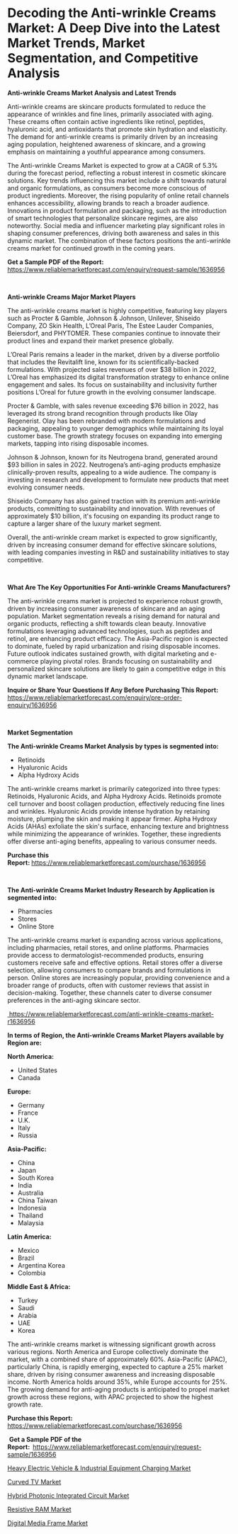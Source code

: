 <p><h1>Decoding the Anti-wrinkle Creams Market: A Deep Dive into the Latest Market Trends, Market Segmentation, and Competitive Analysis</h1></p><p><strong>Anti-wrinkle Creams Market Analysis and Latest Trends</strong></p>
<p><p>Anti-wrinkle creams are skincare products formulated to reduce the appearance of wrinkles and fine lines, primarily associated with aging. These creams often contain active ingredients like retinol, peptides, hyaluronic acid, and antioxidants that promote skin hydration and elasticity. The demand for anti-wrinkle creams is primarily driven by an increasing aging population, heightened awareness of skincare, and a growing emphasis on maintaining a youthful appearance among consumers.</p><p>The Anti-wrinkle Creams Market is expected to grow at a CAGR of 5.3% during the forecast period, reflecting a robust interest in cosmetic skincare solutions. Key trends influencing this market include a shift towards natural and organic formulations, as consumers become more conscious of product ingredients. Moreover, the rising popularity of online retail channels enhances accessibility, allowing brands to reach a broader audience. Innovations in product formulation and packaging, such as the introduction of smart technologies that personalize skincare regimes, are also noteworthy. Social media and influencer marketing play significant roles in shaping consumer preferences, driving both awareness and sales in this dynamic market. The combination of these factors positions the anti-wrinkle creams market for continued growth in the coming years.</p></p>
<p><strong>Get a Sample PDF of the Report:&nbsp;</strong> <a href="https://www.reliablemarketforecast.com/enquiry/request-sample/1636956">https://www.reliablemarketforecast.com/enquiry/request-sample/1636956</a></p>
<p>&nbsp;</p>
<p><strong>Anti-wrinkle Creams Major Market Players</strong></p>
<p><p>The anti-wrinkle creams market is highly competitive, featuring key players such as Procter & Gamble, Johnson & Johnson, Unilever, Shiseido Company, ZO Skin Health, L’Oreal Paris, The Estee Lauder Companies, Beiersdorf, and PHYTOMER. These companies continue to innovate their product lines and expand their market presence globally.</p><p>L’Oreal Paris remains a leader in the market, driven by a diverse portfolio that includes the Revitalift line, known for its scientifically-backed formulations. With projected sales revenues of over $38 billion in 2022, L’Oreal has emphasized its digital transformation strategy to enhance online engagement and sales. Its focus on sustainability and inclusivity further positions L’Oreal for future growth in the evolving consumer landscape.</p><p>Procter & Gamble, with sales revenue exceeding $76 billion in 2022, has leveraged its strong brand recognition through products like Olay Regenerist. Olay has been rebranded with modern formulations and packaging, appealing to younger demographics while maintaining its loyal customer base. The growth strategy focuses on expanding into emerging markets, tapping into rising disposable incomes.</p><p>Johnson & Johnson, known for its Neutrogena brand, generated around $93 billion in sales in 2022. Neutrogena’s anti-aging products emphasize clinically-proven results, appealing to a wide audience. The company is investing in research and development to formulate new products that meet evolving consumer needs.</p><p>Shiseido Company has also gained traction with its premium anti-wrinkle products, committing to sustainability and innovation. With revenues of approximately $10 billion, it's focusing on expanding its product range to capture a larger share of the luxury market segment.</p><p>Overall, the anti-wrinkle cream market is expected to grow significantly, driven by increasing consumer demand for effective skincare solutions, with leading companies investing in R&D and sustainability initiatives to stay competitive.</p></p>
<p>&nbsp;</p>
<p><strong>What Are The Key Opportunities For Anti-wrinkle Creams Manufacturers?</strong></p>
<p><p>The anti-wrinkle creams market is projected to experience robust growth, driven by increasing consumer awareness of skincare and an aging population. Market segmentation reveals a rising demand for natural and organic products, reflecting a shift towards clean beauty. Innovative formulations leveraging advanced technologies, such as peptides and retinol, are enhancing product efficacy. The Asia-Pacific region is expected to dominate, fueled by rapid urbanization and rising disposable incomes. Future outlook indicates sustained growth, with digital marketing and e-commerce playing pivotal roles. Brands focusing on sustainability and personalized skincare solutions are likely to gain a competitive edge in this dynamic market landscape.</p></p>
<p><strong>Inquire or Share Your Questions If Any Before Purchasing This Report:</strong> <a href="https://www.reliablemarketforecast.com/enquiry/pre-order-enquiry/1636956">https://www.reliablemarketforecast.com/enquiry/pre-order-enquiry/1636956</a></p>
<p>&nbsp;</p>
<p><strong>Market Segmentation</strong></p>
<p><strong>The Anti-wrinkle Creams Market Analysis by types is segmented into:</strong></p>
<p><ul><li>Retinoids</li><li>Hyaluronic Acids</li><li>Alpha Hydroxy Acids</li></ul></p>
<p><p>The anti-wrinkle creams market is primarily categorized into three types: Retinoids, Hyaluronic Acids, and Alpha Hydroxy Acids. Retinoids promote cell turnover and boost collagen production, effectively reducing fine lines and wrinkles. Hyaluronic Acids provide intense hydration by retaining moisture, plumping the skin and making it appear firmer. Alpha Hydroxy Acids (AHAs) exfoliate the skin's surface, enhancing texture and brightness while minimizing the appearance of wrinkles. Together, these ingredients offer diverse anti-aging benefits, appealing to various consumer needs.</p></p>
<p><strong>Purchase this Report:&nbsp;</strong><a href="https://www.reliablemarketforecast.com/purchase/1636956">https://www.reliablemarketforecast.com/purchase/1636956</a></p>
<p>&nbsp;</p>
<p><strong>The Anti-wrinkle Creams Market Industry Research by Application is segmented into:</strong></p>
<p><ul><li>Pharmacies</li><li>Stores</li><li>Online Store</li></ul></p>
<p><p>The anti-wrinkle creams market is expanding across various applications, including pharmacies, retail stores, and online platforms. Pharmacies provide access to dermatologist-recommended products, ensuring customers receive safe and effective options. Retail stores offer a diverse selection, allowing consumers to compare brands and formulations in person. Online stores are increasingly popular, providing convenience and a broader range of products, often with customer reviews that assist in decision-making. Together, these channels cater to diverse consumer preferences in the anti-aging skincare sector.</p></p>
<p><a href="https://www.reliablemarketforecast.com/anti-wrinkle-creams-market-r1636956">&nbsp;https://www.reliablemarketforecast.com/anti-wrinkle-creams-market-r1636956</a></p>
<p><strong>In terms of Region, the Anti-wrinkle Creams Market Players available by Region are:</strong></p>
<p>
    <p> <strong> North America: </strong>
        <ul>
            <li>United States</li>
            <li>Canada</li>
        </ul>
        </p> 
    <p> <strong> Europe: </strong>
        <ul>
            <li>Germany</li>
            <li>France</li>
            <li>U.K.</li>
            <li>Italy</li>
            <li>Russia</li>
        </ul>
        </p> 
    <p> <strong> Asia-Pacific: </strong>
        <ul>
            <li>China</li>
            <li>Japan</li>
            <li>South Korea</li>
            <li>India</li>
            <li>Australia</li>
            <li>China Taiwan</li>
            <li>Indonesia</li>
            <li>Thailand</li>
            <li>Malaysia</li>
        </ul>
        </p> 
    <p> <strong> Latin America: </strong>
        <ul>
            <li>Mexico</li>
            <li>Brazil</li>
            <li>Argentina Korea</li>
            <li>Colombia</li>
        </ul>
        </p> 
    <p> <strong> Middle East & Africa: </strong>
        <ul>
            <li>Turkey</li>
            <li>Saudi</li>
            <li>Arabia</li>
            <li>UAE</li>
            <li>Korea</li>
        </ul>
    </p>
    </p>
<p><p>The anti-wrinkle creams market is witnessing significant growth across various regions. North America and Europe collectively dominate the market, with a combined share of approximately 60%. Asia-Pacific (APAC), particularly China, is rapidly emerging, expected to capture a 25% market share, driven by rising consumer awareness and increasing disposable income. North America holds around 35%, while Europe accounts for 25%. The growing demand for anti-aging products is anticipated to propel market growth across these regions, with APAC projected to show the highest growth rate.</p></p>
<p><strong>Purchase this Report: </strong><a href="https://www.reliablemarketforecast.com/purchase/1636956">https://www.reliablemarketforecast.com/purchase/1636956</a></p>
<p>&nbsp;<strong>Get a Sample PDF of the Report:&nbsp;&nbsp;</strong><a href="https://www.reliablemarketforecast.com/enquiry/request-sample/1636956">https://www.reliablemarketforecast.com/enquiry/request-sample/1636956</a></p>
<p><strong></strong></p>
<p><p><a href="https://github.com/WillieWoodard/Market-Research-Report-List-6/blob/main/heavy-electric-vehicle-industrial-equipment-charging-market.md">Heavy Electric Vehicle & Industrial Equipment Charging Market</a></p><p><a href="https://issuu.com/reportprime-2/docs/curved-tv-market-size-2030.pptx_506a811c614470">Curved TV Market</a></p><p><a href="https://www.linkedin.com/pulse/future-trends-global-hybrid-photonic-integrated-circuit-u5yqe?trackingId=nknzBjaxSnCI0I80vioh9w%3D%3D">Hybrid Photonic Integrated Circuit Market</a></p><p><a href="https://www.linkedin.com/pulse/resistive-ram-market-size-growth-industry-analysis-segmentation-ve6xc?trackingId=XVxIqndUTM%2BIRECbkzof9w%3D%3D">Resistive RAM Market</a></p><p><a href="https://issuu.com/reportprime-2/docs/digital-media-frame-market-size-203_624340620d4fdd">Digital Media Frame Market</a></p></p>